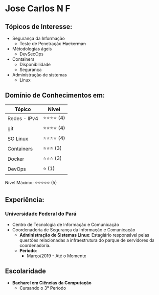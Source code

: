 # Jose Carlos N F

## Tópicos de Interesse:

- Segurança da Informação
  - Teste de Penetração ~~Hackerman~~
- Métodologias ágeis
  - DevSecOps
- Containers
  - Disponibilidade
  - Segurança
- Administração de sistemas
  - Linux

## Domínio de Conhecimentos em:

| Tópico       | Nível    |
| ------------ | -------- |
| Redes - IPv4 | ⭐⭐⭐⭐ (4) |
| git          | ⭐⭐⭐⭐ (4) |
| SO Linux     | ⭐⭐⭐⭐ (4)  |
| Containers   | ⭐⭐⭐ (3)  |
| Docker       | ⭐⭐⭐ (3)  |
| DevOps       | ⭐ (1)    |


Nível Máximo: ⭐⭐⭐⭐⭐ (5)

## Experiência:

### Universidade Federal do Pará
- Centro de Tecnologia de Informação e Comunicação
- Coordenadoria de Segurança da Informação e Comunicação
  - **Administração de Sistemas Linux**: Estagiário responsável pelas questões relacionadas a infraestrutura do parque de servidores da coordenadoria.
  - **Período**:
    - Março/2019 - Até o Momento

## Escolaridade

- **Bacharel em Ciências da Computação**
  - Cursando o 3º Período